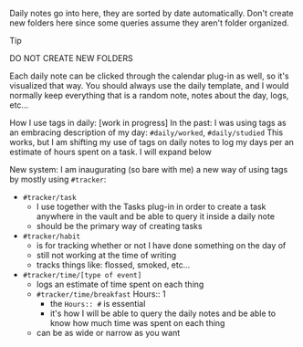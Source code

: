 Daily notes go into here, they are sorted by date automatically. Don't create new folders here since some queries assume they aren't folder organized.

>[!Tip] 
>DO NOT CREATE NEW FOLDERS

Each daily note can be clicked through the calendar plug-in as well, so it's visualized that way.
You should always use the daily template, and I would normally keep everything that is a random note, notes about the day, logs, etc...

How I use tags in daily:
[work in progress]
In the past:
I was using tags as an embracing description of my day: `#daily/worked`, `#daily/studied`
This works, but I am shifting my use of tags on daily notes to log my days per an estimate of hours spent on a task. I will expand below

New system:
I am inaugurating (so bare with me) a new way of using tags by mostly using `#tracker`:

- `#tracker/task`
	- I use together with the Tasks plug-in in order to create a task anywhere in the vault and be able to query it inside a daily note
	- should be the primary way of creating tasks
- `#tracker/habit`
	- is for tracking whether or not I have done something on the day of
	- still not working at the time of writing
	- tracks things like: flossed, smoked, etc...
- `#tracker/time/[type of event]`
	- logs an estimate of time spent on each thing
	- `#tracker/time/breakfast` Hours:: 1
		- the `Hours:: #` is essential
		- it's how I will be able to query the daily notes and be able to know how much time was spent on each thing
	- can be as wide or narrow as you want